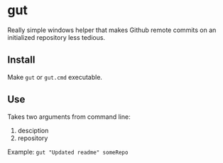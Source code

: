 gut
===

Really simple windows helper that makes Github remote commits on an initialized repository less tedious.

## Install

Make `gut` or `gut.cmd` executable. 

## Use
Takes two arguments from command line:

1. desciption
2. repository

Example: `gut "Updated readme" someRepo`

